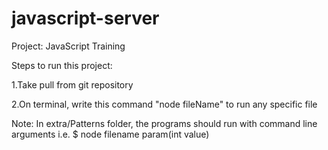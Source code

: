 # javascript-server

Project: JavaScript Training


Steps to run this project:

1.Take pull from git repository 

2.On terminal, write this command "node fileName" to run any specific file


Note: In extra/Patterns folder, the programs should run with command line arguments i.e. $ node filename param(int value)
